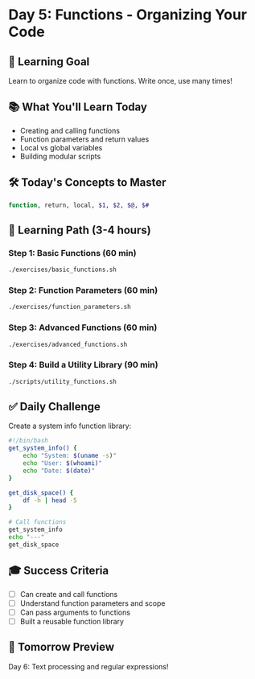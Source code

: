 # Day 5: Functions - Organizing Your Code

## 🎯 **Learning Goal**
Learn to organize code with functions. Write once, use many times!

## 📚 **What You'll Learn Today**
- Creating and calling functions
- Function parameters and return values
- Local vs global variables
- Building modular scripts

## 🛠️ **Today's Concepts to Master**
```bash
function, return, local, $1, $2, $@, $#
```

## 📖 **Learning Path** (3-4 hours)

### **Step 1**: Basic Functions (60 min)
```bash
./exercises/basic_functions.sh
```

### **Step 2**: Function Parameters (60 min)
```bash
./exercises/function_parameters.sh
```

### **Step 3**: Advanced Functions (60 min)
```bash
./exercises/advanced_functions.sh
```

### **Step 4**: Build a Utility Library (90 min)
```bash
./scripts/utility_functions.sh
```

## ✅ **Daily Challenge**
Create a system info function library:
```bash
#!/bin/bash
get_system_info() {
    echo "System: $(uname -s)"
    echo "User: $(whoami)"
    echo "Date: $(date)"
}

get_disk_space() {
    df -h | head -5
}

# Call functions
get_system_info
echo "---"
get_disk_space
```

## 🎓 **Success Criteria**
- [ ] Can create and call functions
- [ ] Understand function parameters and scope
- [ ] Can pass arguments to functions
- [ ] Built a reusable function library

## 🚀 **Tomorrow Preview**
Day 6: Text processing and regular expressions!
